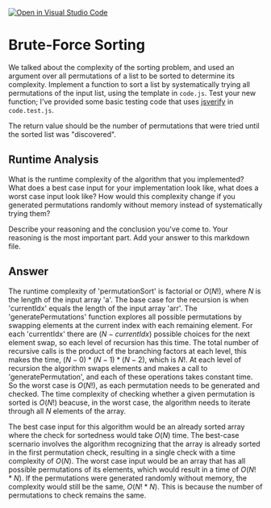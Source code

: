 [![Open in Visual Studio Code](https://classroom.github.com/assets/open-in-vscode-718a45dd9cf7e7f842a935f5ebbe5719a5e09af4491e668f4dbf3b35d5cca122.svg)](https://classroom.github.com/online_ide?assignment_repo_id=12441342&assignment_repo_type=AssignmentRepo)
# Brute-Force Sorting

We talked about the complexity of the sorting problem, and used an argument over
all permutations of a list to be sorted to determine its complexity. Implement
a function to sort a list by systematically trying all permutations of the input
list, using the template in `code.js`. Test your new function; I've provided
some basic testing code that uses [jsverify](https://jsverify.github.io/) in
`code.test.js`.

The return value should be the number of permutations that were tried until the
sorted list was "discovered".

## Runtime Analysis

What is the runtime complexity of the algorithm that you implemented? What does
a best case input for your implementation look like, what does a worst case
input look like? How would this complexity change if you generated permutations
randomly without memory instead of systematically trying them?

Describe your reasoning and the conclusion you've come to. Your reasoning is the
most important part. Add your answer to this markdown file.

## Answer

The runtime complexity of 'permutationSort' is factorial or $O(N!)$, where $N$ is the length of the input array 'a'. The base case for the recursion is when 'currentIdx' equals the length of the input array 'arr'. The 'generatePermutations' function explores all possible permutations by swapping elements at the current index with each remaining element. For each 'currentIdx' there are $(N - currentIdx)$ possible choices for the next element swap, so each level of recursion has this time. The total number of recursive calls is the product of the branching factors at each level, this makes the time, $(N -0) * (N - 1) * (N - 2)$, which is $N!$. At each level of recursion the algorithm swaps elements and makes a call to 'generatePermutation', and each of these operations takes constant time. So the worst case is $O(N!)$, as each permutation needs to be generated and checked. The time complexity of checking whether a given permutation is sorted is $O(N!)$ beacuse, in the worst case, the algorithm needs to iterate through all $N$ elements of the array. 

The best case input for this algorithm would be an already sorted array where the check for sortedness would take $O(N)$ time. The best-case scernario involves the algorithm recognizing that the array is already sorted in the first permutation check, resulting in a single check with a time complexity of $O(N)$. The worst case input would be an array that has all possible permutations of its elements, which would result in a time of $O(N! * N)$. If the permutations were generated randomly without memory, the complexity would still be the same, $O(N! * N)$. This is because the number of permutations to check remains the same. 
